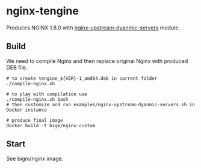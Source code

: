 # nginx-tengine

Produces NGINX 1.8.0 with [nginx-upstream-dyanmic-servers](https://github.com/GUI/nginx-upstream-dyanmic-servers) module. 

## Build

We need to compile Nginx and then replace original Nginx with produced DEB file.
 
    # to create tengine_${VER}-1_amd64.deb in current folder
    ./compile-nginx.sh
    
    # to play with compilation use 
    ./compile-nginx.sh bash  
    # then customize and run examples/nginx-upstream-dyanmic-servers.sh in Docker instance 
    
    # produce final image
    docker build -t bigm/nginx-custom

## Start

See bigm/nginx image.
